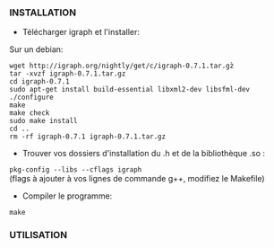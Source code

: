 ### INSTALLATION

- Télécharger igraph et l'installer:

Sur un debian:

`wget http://igraph.org/nightly/get/c/igraph-0.7.1.tar.gz̀`   
`tar -xvzf igraph-0.7.1.tar.gz`   
`cd igraph-0.7.1`   
`sudo apt-get install build-essential libxml2-dev libsfml-dev`   
`./configure`   
`make`   
`make check`   
`sudo make install`   
`cd ..`   
`rm -rf igraph-0.7.1 igraph-0.7.1.tar.gz`   

- Trouver vos dossiers d'installation du .h et de la bibliothèque .so :

`pkg-config --libs --cflags igraph`   
(flags à ajouter à vos lignes de commande g++, modifiez le Makefile)

- Compiler le programme:

`make`   


### UTILISATION
